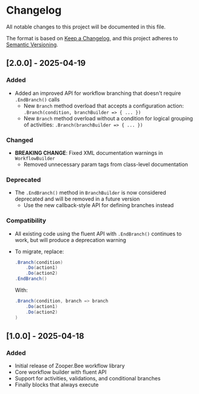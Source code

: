 # Changelog

All notable changes to this project will be documented in this file.

The format is based on [Keep a Changelog](https://keepachangelog.com/en/1.0.0/),
and this project adheres to [Semantic Versioning](https://semver.org/spec/v2.0.0.html).

## [2.0.0] - 2025-04-19

### Added

- Added an improved API for workflow branching that doesn't require `.EndBranch()` calls
  - New `Branch` method overload that accepts a configuration action: `.Branch(condition, branchBuilder => { ... })`
  - New `Branch` method overload without a condition for logical grouping of activities: `.Branch(branchBuilder => { ... })`

### Changed

- **BREAKING CHANGE**: Fixed XML documentation warnings in `WorkflowBuilder`
  - Removed unnecessary param tags from class-level documentation

### Deprecated

- The `.EndBranch()` method in `BranchBuilder` is now considered deprecated and will be removed in a future version
  - Use the new callback-style API for defining branches instead

### Compatibility

- All existing code using the fluent API with `.EndBranch()` continues to work, but will produce a deprecation warning
- To migrate, replace:

  ```csharp
  .Branch(condition)
      .Do(action1)
      .Do(action2)
  .EndBranch()
  ```

  With:

  ```csharp
  .Branch(condition, branch => branch
      .Do(action1)
      .Do(action2)
  )
  ```

## [1.0.0] - 2025-04-18

### Added

- Initial release of Zooper.Bee workflow library
- Core workflow builder with fluent API
- Support for activities, validations, and conditional branches
- Finally blocks that always execute
